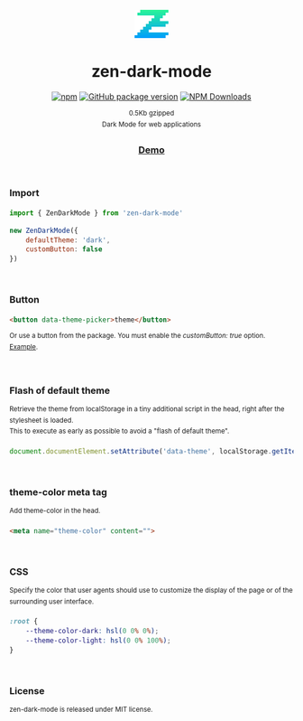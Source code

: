 <div align="center">

<br>

<img alt="zen-icon" src="./images/logo.svg" width="60">

<h1>zen-dark-mode</h1>

[![npm](https://img.shields.io/npm/v/zen-dark-mode.svg?colorB=brightgreen)](https://www.npmjs.com/package/zen-dark-mode)
[![GitHub package version](https://img.shields.io/github/package-json/v/ux-ui-pro/zen-dark-mode.svg)](https://github.com/ux-ui-pro/zen-dark-mode)
[![NPM Downloads](https://img.shields.io/npm/dm/zen-dark-mode.svg?style=flat)](https://www.npmjs.org/package/zen-dark-mode)

<sup>0.5Kb gzipped</sup>
<br>
<sup>Dark Mode for web applications</sup>
<h3><a href="https://ux-ui-pro.github.io/zen-dark-mode/dist/">Demo</a></h3>

</div>
<br>

### Import
```javascript
import { ZenDarkMode } from 'zen-dark-mode'
```
```javascript
new ZenDarkMode({
    defaultTheme: 'dark',
    customButton: false
})
```
<br>

### Button
```HTML
<button data-theme-picker>theme</button>
```
<sup>Or use a button from the package. You must enable the _customButton: true_ option. <a href="https://ux-ui-pro.github.io/zen-dark-mode/dist/">Example</a>.</sup>

<br>

### Flash of default theme
<sup>Retrieve the theme from localStorage in a tiny additional script in the head, right after the stylesheet is loaded.<br>
This to execute as early as possible to avoid a "flash of default theme".</sup>
```javascript
document.documentElement.setAttribute('data-theme', localStorage.getItem('theme') || 'dark')
```

<br>

### theme-color meta tag
<sup>Add theme-color in the head.</sup>
```HTML
<meta name="theme-color" content="">
```

<br>

### CSS
<sup>Specify the color that user agents should use to customize the display of the page or of the surrounding user interface.</sup>
```CSS
:root {
    --theme-color-dark: hsl(0 0% 0%);
    --theme-color-light: hsl(0 0% 100%);
}
```

<br>

### License
<sup>zen-dark-mode is released under MIT license.</sup>